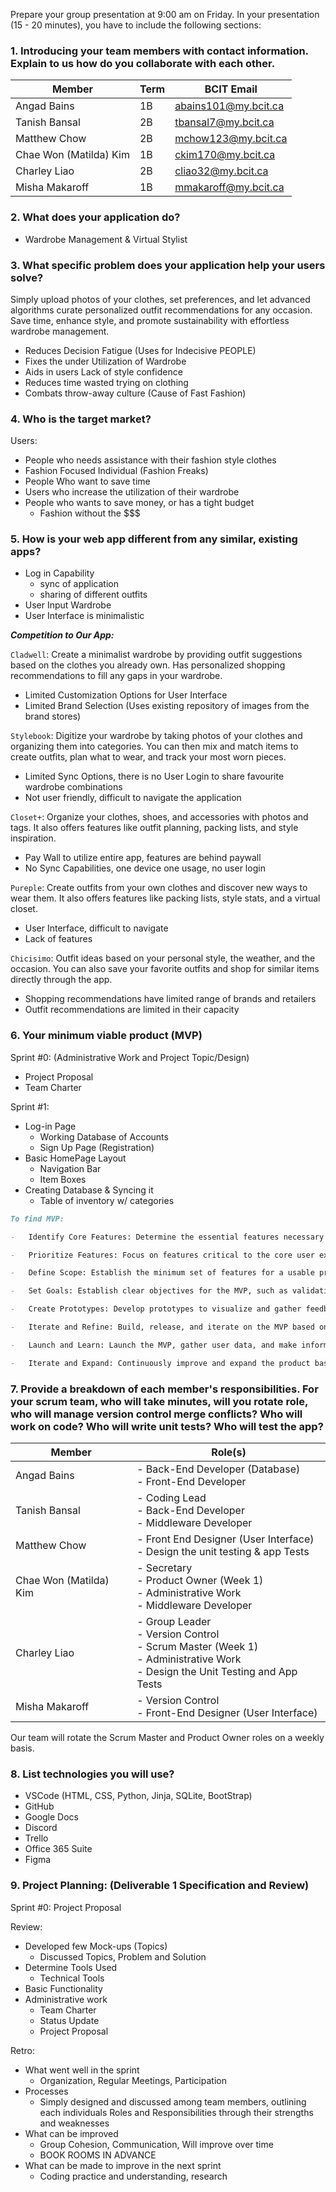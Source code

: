 Prepare your group presentation at 9:00 am on Friday.
In your presentation (15 - 20 minutes), you have to include the following sections:

### 1. Introducing your team members with contact information. Explain to us how do you collaborate with each other.

| Member                 | Term | BCIT Email           |
| ---------------------- | ---- | -------------------- |
| Angad Bains            | 1B   | abains101@my.bcit.ca |
| Tanish Bansal          | 2B   | tbansal7@my.bcit.ca  |
| Matthew Chow           | 2B   | mchow123@my.bcit.ca  |
| Chae Won (Matilda) Kim | 1B   | ckim170@my.bcit.ca   |
| Charley Liao           | 2B   | cliao32@my.bcit.ca   |
| Misha Makaroff         | 1B   | mmakaroff@my.bcit.ca |

### 2. What does your application do?

-   Wardrobe Management & Virtual Stylist

### 3. What specific problem does your application help your users solve?

Simply upload photos of your clothes, set preferences, and let advanced algorithms curate personalized outfit recommendations for any occasion. Save time, enhance style, and promote sustainability with effortless wardrobe management.

-   Reduces Decision Fatigue (Uses for Indecisive PEOPLE)
-   Fixes the under Utilization of Wardrobe
-   Aids in users Lack of style confidence
-   Reduces time wasted trying on clothing
-   Combats throw-away culture (Cause of Fast Fashion)

### 4. Who is the target market?

Users:

-   People who needs assistance with their fashion style clothes
-   Fashion Focused Individual (Fashion Freaks)
-   People Who want to save time
-   Users who increase the utilization of their wardrobe
-   People who wants to save money, or has a tight budget
    -   Fashion without the $$$

### 5. How is your web app different from any similar, existing apps?

-   Log in Capability
    -   sync of application
    -   sharing of different outfits
-   User Input Wardrobe
-   User Interface is minimalistic

**_Competition to Our App:_**

`Cladwell`: Create a minimalist wardrobe by providing outfit suggestions based on the clothes you already own. Has personalized shopping recommendations to fill any gaps in your wardrobe.

-   Limited Customization Options for User Interface
-   Limited Brand Selection (Uses existing repository of images from the brand stores)

`Stylebook`: Digitize your wardrobe by taking photos of your clothes and organizing them into categories. You can then mix and match items to create outfits, plan what to wear, and track your most worn pieces.

-   Limited Sync Options, there is no User Login to share favourite wardrobe combinations
-   Not user friendly, difficult to navigate the application

`Closet+`: Organize your clothes, shoes, and accessories with photos and tags. It also offers features like outfit planning, packing lists, and style inspiration.

-   Pay Wall to utilize entire app, features are behind paywall
-   No Sync Capabilities, one device one usage, no user login

`Pureple`: Create outfits from your own clothes and discover new ways to wear them. It also offers features like packing lists, style stats, and a virtual closet.

-   User Interface, difficult to navigate
-   Lack of features

`Chicisimo`: Outfit ideas based on your personal style, the weather, and the occasion. You can also save your favorite outfits and shop for similar items directly through the app.

-   Shopping recommendations have limited range of brands and retailers
-   Outfit recommendations are limited in their capacity

### 6. Your minimum viable product (MVP)

Sprint #0: (Administrative Work and Project Topic/Design)

-   Project Proposal
-   Team Charter

Sprint #1:

-   Log-in Page
    -   Working Database of Accounts
    -   Sign Up Page (Registration)
-   Basic HomePage Layout
    -   Navigation Bar
    -   Item Boxes
-   Creating Database & Syncing it
    -   Table of inventory w/ categories

```md
To find MVP:

-   Identify Core Features: Determine the essential features necessary for the product to function.

-   Prioritize Features: Focus on features critical to the core user experience.

-   Define Scope: Establish the minimum set of features for a usable product, avoiding feature creep.

-   Set Goals: Establish clear objectives for the MVP, such as validating product-market fit.

-   Create Prototypes: Develop prototypes to visualize and gather feedback on the MVP.

-   Iterate and Refine: Build, release, and iterate on the MVP based on user feedback.

-   Launch and Learn: Launch the MVP, gather user data, and make informed decisions for future development.

-   Iterate and Expand: Continuously improve and expand the product based on user needs and insights.
```

### 7. Provide a breakdown of each member's responsibilities. For your scrum team, who will take minutes, will you rotate role, who will manage version control merge conflicts? Who will work on code? Who will write unit tests? Who will test the app?

| Member                 | Role(s)                                                                                                                            |
| ---------------------- | ---------------------------------------------------------------------------------------------------------------------------------- |
| Angad Bains            | - Back-End Developer (Database)<br>- Front-End Developer                                                                           |
| Tanish Bansal          | - Coding Lead<br>- Back-End Developer<br>- Middleware Developer                                                                    |
| Matthew Chow           | - Front End Designer (User Interface)<br>- Design the unit testing & app Tests                                                     |
| Chae Won (Matilda) Kim | - Secretary<br>- Product Owner (Week 1)<br>- Administrative Work<br>- Middleware Developer                                         |
| Charley Liao           | - Group Leader<br>- Version Control<br>- Scrum Master (Week 1)<br>- Administrative Work<br>- Design the Unit Testing and App Tests |
| Misha Makaroff         | - Version Control<br>- Front-End Designer (User Interface)                                                                         |

Our team will rotate the Scrum Master and Product Owner roles on a weekly basis.

### 8. List technologies you will use?

-   VSCode (HTML, CSS, Python, Jinja, SQLite, BootStrap)
-   GitHub
-   Google Docs
-   Discord
-   Trello
-   Office 365 Suite
-   Figma

### 9. Project Planning: (Deliverable 1 Specification and Review)

Sprint #0: Project Proposal

Review:

-   Developed few Mock-ups (Topics)
    -   Discussed Topics, Problem and Solution
-   Determine Tools Used
    -   Technical Tools
-   Basic Functionality
-   Administrative work
    -   Team Charter
    -   Status Update
    -   Project Proposal

Retro:

- What went well in the sprint
    - Organization, Regular Meetings, Participation
- Processes
    - Simply designed and discussed among team members, outlining each individuals Roles and Responsibilities through their strengths and weaknesses
- What can be improved
    - Group Cohesion, Communication, Will improve over time
    - BOOK ROOMS IN ADVANCE
- What can be made to improve in the next sprint
    - Coding practice and understanding, research